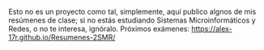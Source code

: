 Esto no es un proyecto como tal, simplemente, aquí publico algnos de mis resúmenes de clase; si no estás estudiando Sistemas Microinformáticos y Redes, o no te interesa, ignóralo.
Próximos exámenes: https://alex-17r.github.io/Resumenes-2SMR/
